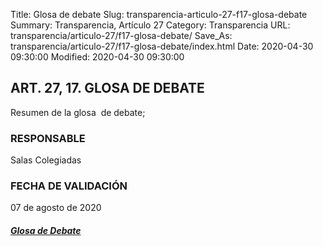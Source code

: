 Title: Glosa de debate
Slug: transparencia-articulo-27-f17-glosa-debate
Summary: Transparencia, Artículo 27
Category: Transparencia
URL: transparencia/articulo-27/f17-glosa-debate/
Save_As: transparencia/articulo-27/f17-glosa-debate/index.html
Date: 2020-04-30 09:30:00
Modified: 2020-04-30 09:30:00


## ART. 27, 17. GLOSA DE DEBATE

Resumen de la glosa  de debate;

### RESPONSABLE

Salas Colegiadas

### FECHA DE VALIDACIÓN

07 de agosto de 2020

##### [Glosa de Debate](https://www.poderjudicialcoahuila.gob.mx/intranet/sentencias/consultaGlosa2.php)


